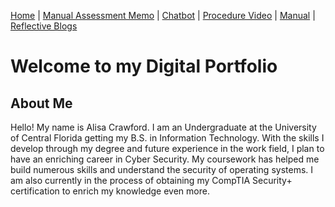 [Home](index.md) | [Manual Assessment Memo](manual_assessment_memo.md) | [Chatbot](chatbot.md) | [Procedure Video](procedure_video.md) | [Manual](manual.md) | [Reflective Blogs](reflective_blogs.md) 

# Welcome to my Digital Portfolio 

## About Me 
Hello! My name is Alisa Crawford. I am an Undergraduate at the University of Central Florida getting my B.S. in Information Technology. With the skills I develop through my degree and future experience in the work field, I plan to have an enriching career in Cyber Security. My coursework has helped me build numerous skills and understand the security of operating systems. I am also currently in the process of obtaining my CompTIA Security+ certification to enrich my knowledge even more.


